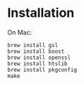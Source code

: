 # Installation

On Mac:

~~~~
brew install gsl
brew install boost
brew install openssl
brew install htslib
brew install pkgconfig
make
